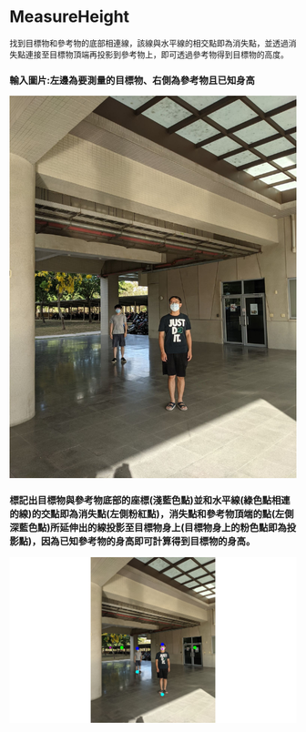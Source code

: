 # MeasureHeight

找到目標物和參考物的底部相連線，該線與水平線的相交點即為消失點，並透過消失點連接至目標物頂端再投影到參考物上，即可透過參考物得到目標物的高度。

### 輸入圖片:左邊為要測量的目標物、右側為參考物且已知身高
![alt-text](https://github.com/00557134/MeasureHeight/blob/main/Images/pic4.jpg "Image")

### 標記出目標物與參考物底部的座標(淺藍色點)並和水平線(綠色點相連的線)的交點即為消失點(左側粉紅點)，消失點和參考物頂端的點(左側深藍色點)所延伸出的線投影至目標物身上(目標物身上的粉色點即為投影點)，因為已知參考物的身高即可計算得到目標物的身高。
![alt-text](https://github.com/00557134/MeasureHeight/blob/main/Images/tzuyu_face.jpg "Vanishing Point and Measure Height")
